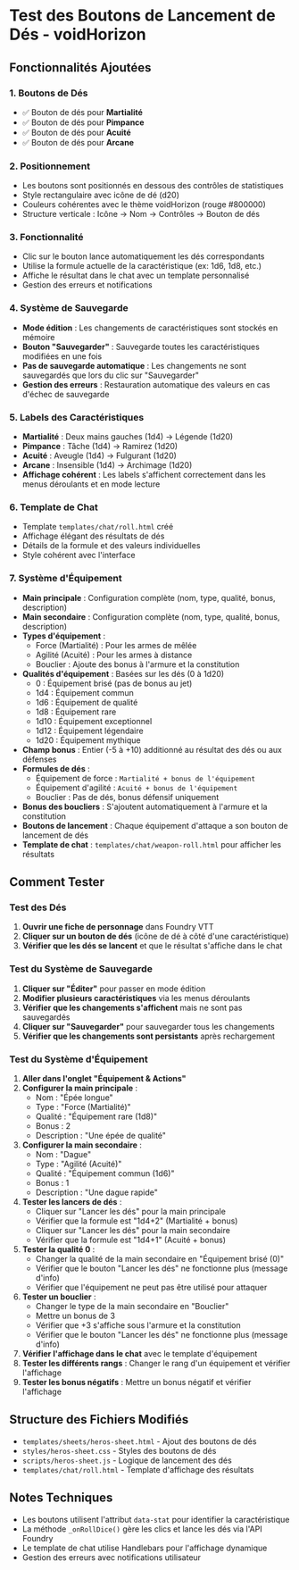 # Test des Boutons de Lancement de Dés - voidHorizon

## Fonctionnalités Ajoutées

### 1. Boutons de Dés
- ✅ Bouton de dés pour **Martialité**
- ✅ Bouton de dés pour **Pimpance** 
- ✅ Bouton de dés pour **Acuité**
- ✅ Bouton de dés pour **Arcane**

### 2. Positionnement
- Les boutons sont positionnés en dessous des contrôles de statistiques
- Style rectangulaire avec icône de dé (d20)
- Couleurs cohérentes avec le thème voidHorizon (rouge #800000)
- Structure verticale : Icône → Nom → Contrôles → Bouton de dés

### 3. Fonctionnalité
- Clic sur le bouton lance automatiquement les dés correspondants
- Utilise la formule actuelle de la caractéristique (ex: 1d6, 1d8, etc.)
- Affiche le résultat dans le chat avec un template personnalisé
- Gestion des erreurs et notifications

### 4. Système de Sauvegarde
- **Mode édition** : Les changements de caractéristiques sont stockés en mémoire
- **Bouton "Sauvegarder"** : Sauvegarde toutes les caractéristiques modifiées en une fois
- **Pas de sauvegarde automatique** : Les changements ne sont sauvegardés que lors du clic sur "Sauvegarder"
- **Gestion des erreurs** : Restauration automatique des valeurs en cas d'échec de sauvegarde

### 5. Labels des Caractéristiques
- **Martialité** : Deux mains gauches (1d4) → Légende (1d20)
- **Pimpance** : Tâche (1d4) → Ramirez (1d20)
- **Acuité** : Aveugle (1d4) → Fulgurant (1d20)
- **Arcane** : Insensible (1d4) → Archimage (1d20)
- **Affichage cohérent** : Les labels s'affichent correctement dans les menus déroulants et en mode lecture

### 6. Template de Chat
- Template `templates/chat/roll.html` créé
- Affichage élégant des résultats de dés
- Détails de la formule et des valeurs individuelles
- Style cohérent avec l'interface

### 7. Système d'Équipement
- **Main principale** : Configuration complète (nom, type, qualité, bonus, description)
- **Main secondaire** : Configuration complète (nom, type, qualité, bonus, description)
- **Types d'équipement** : 
  - Force (Martialité) : Pour les armes de mêlée
  - Agilité (Acuité) : Pour les armes à distance
  - Bouclier : Ajoute des bonus à l'armure et la constitution
- **Qualités d'équipement** : Basées sur les dés (0 à 1d20)
  - 0 : Équipement brisé (pas de bonus au jet)
  - 1d4 : Équipement commun
  - 1d6 : Équipement de qualité
  - 1d8 : Équipement rare
  - 1d10 : Équipement exceptionnel
  - 1d12 : Équipement légendaire
  - 1d20 : Équipement mythique
- **Champ bonus** : Entier (-5 à +10) additionné au résultat des dés ou aux défenses
- **Formules de dés** :
  - Équipement de force : `Martialité + bonus de l'équipement`
  - Équipement d'agilité : `Acuité + bonus de l'équipement`
  - Bouclier : Pas de dés, bonus défensif uniquement
- **Bonus des boucliers** : S'ajoutent automatiquement à l'armure et la constitution
- **Boutons de lancement** : Chaque équipement d'attaque a son bouton de lancement de dés
- **Template de chat** : `templates/chat/weapon-roll.html` pour afficher les résultats

## Comment Tester

### Test des Dés
1. **Ouvrir une fiche de personnage** dans Foundry VTT
2. **Cliquer sur un bouton de dés** (icône de dé à côté d'une caractéristique)
3. **Vérifier que les dés se lancent** et que le résultat s'affiche dans le chat

### Test du Système de Sauvegarde
1. **Cliquer sur "Éditer"** pour passer en mode édition
2. **Modifier plusieurs caractéristiques** via les menus déroulants
3. **Vérifier que les changements s'affichent** mais ne sont pas sauvegardés
4. **Cliquer sur "Sauvegarder"** pour sauvegarder tous les changements
5. **Vérifier que les changements sont persistants** après rechargement

### Test du Système d'Équipement
1. **Aller dans l'onglet "Équipement & Actions"**
2. **Configurer la main principale** :
   - Nom : "Épée longue"
   - Type : "Force (Martialité)"
   - Qualité : "Équipement rare (1d8)"
   - Bonus : 2
   - Description : "Une épée de qualité"
3. **Configurer la main secondaire** :
   - Nom : "Dague"
   - Type : "Agilité (Acuité)"
   - Qualité : "Équipement commun (1d6)"
   - Bonus : 1
   - Description : "Une dague rapide"
4. **Tester les lancers de dés** :
   - Cliquer sur "Lancer les dés" pour la main principale
   - Vérifier que la formule est "1d4+2" (Martialité + bonus)
   - Cliquer sur "Lancer les dés" pour la main secondaire
   - Vérifier que la formule est "1d4+1" (Acuité + bonus)
5. **Tester la qualité 0** :
   - Changer la qualité de la main secondaire en "Équipement brisé (0)"
   - Vérifier que le bouton "Lancer les dés" ne fonctionne plus (message d'info)
   - Vérifier que l'équipement ne peut pas être utilisé pour attaquer
6. **Tester un bouclier** :
   - Changer le type de la main secondaire en "Bouclier"
   - Mettre un bonus de 3
   - Vérifier que +3 s'affiche sous l'armure et la constitution
   - Vérifier que le bouton "Lancer les dés" ne fonctionne plus (message d'info)
6. **Vérifier l'affichage dans le chat** avec le template d'équipement
7. **Tester les différents rangs** : Changer le rang d'un équipement et vérifier l'affichage
8. **Tester les bonus négatifs** : Mettre un bonus négatif et vérifier l'affichage

## Structure des Fichiers Modifiés

- `templates/sheets/heros-sheet.html` - Ajout des boutons de dés
- `styles/heros-sheet.css` - Styles des boutons de dés
- `scripts/heros-sheet.js` - Logique de lancement des dés
- `templates/chat/roll.html` - Template d'affichage des résultats

## Notes Techniques

- Les boutons utilisent l'attribut `data-stat` pour identifier la caractéristique
- La méthode `_onRollDice()` gère les clics et lance les dés via l'API Foundry
- Le template de chat utilise Handlebars pour l'affichage dynamique
- Gestion des erreurs avec notifications utilisateur
